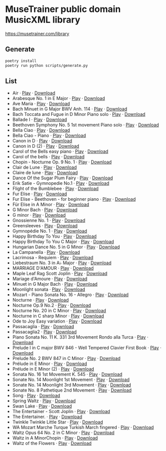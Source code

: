 
# MuseTrainer public domain MusicXML library


https://musetrainer.com/library


## Generate

```sh
poetry install
poetry run python scripts/generate.py
```

## List


- Air &middot; [Play](https://app.musetrainer.com/#/play?file=https%3A//musetrainer.com/library/scores/J._S._Bach_-_Air_on_the_G_String_Piano_arrangement.mxl) &middot; [Download](https://musetrainer.com/library/scores/J._S._Bach_-_Air_on_the_G_String_Piano_arrangement.mxl)
- Arabesque No. 1 in E Major &middot; [Play](https://app.musetrainer.com/#/play?file=https%3A//musetrainer.com/library/scores/Arabesque_L._66_No._1_in_E_Major.mxl) &middot; [Download](https://musetrainer.com/library/scores/Arabesque_L._66_No._1_in_E_Major.mxl)
- Ave Maria &middot; [Play](https://app.musetrainer.com/#/play?file=https%3A//musetrainer.com/library/scores/Ave_Maria_D839_-_Schubert_-_Solo_Piano_Arrg..mxl) &middot; [Download](https://musetrainer.com/library/scores/Ave_Maria_D839_-_Schubert_-_Solo_Piano_Arrg..mxl)
- Bach Minuet in G Major BWV Anh. 114 &middot; [Play](https://app.musetrainer.com/#/play?file=https%3A//musetrainer.com/library/scores/Bach_Minuet_in_G_Major_BWV_Anh._114.mxl) &middot; [Download](https://musetrainer.com/library/scores/Bach_Minuet_in_G_Major_BWV_Anh._114.mxl)
- Bach Toccata and Fugue in D Minor Piano solo &middot; [Play](https://app.musetrainer.com/#/play?file=https%3A//musetrainer.com/library/scores/Bach_Toccata_and_Fugue_in_D_Minor_Piano_solo.mxl) &middot; [Download](https://musetrainer.com/library/scores/Bach_Toccata_and_Fugue_in_D_Minor_Piano_solo.mxl)
- Ballade I &middot; [Play](https://app.musetrainer.com/#/play?file=https%3A//musetrainer.com/library/scores/Chopin_-_Ballade_no._1_in_G_minor_Op._23.mxl) &middot; [Download](https://musetrainer.com/library/scores/Chopin_-_Ballade_no._1_in_G_minor_Op._23.mxl)
- Beethoven Symphony No. 5 1st movement Piano solo &middot; [Play](https://app.musetrainer.com/#/play?file=https%3A//musetrainer.com/library/scores/Beethoven_Symphony_No._5_1st_movement_Piano_solo.mxl) &middot; [Download](https://musetrainer.com/library/scores/Beethoven_Symphony_No._5_1st_movement_Piano_solo.mxl)
- Bella Ciao &middot; [Play](https://app.musetrainer.com/#/play?file=https%3A//musetrainer.com/library/scores/Bella_Ciao_-_La_Casa_de_Papel.mxl) &middot; [Download](https://musetrainer.com/library/scores/Bella_Ciao_-_La_Casa_de_Papel.mxl)
- Bella Ciao - Piano &middot; [Play](https://app.musetrainer.com/#/play?file=https%3A//musetrainer.com/library/scores/Bella_Ciao.mxl) &middot; [Download](https://musetrainer.com/library/scores/Bella_Ciao.mxl)
- Canon in D &middot; [Play](https://app.musetrainer.com/#/play?file=https%3A//musetrainer.com/library/scores/Canon_in_D.mxl) &middot; [Download](https://musetrainer.com/library/scores/Canon_in_D.mxl)
- Canon in D (2) &middot; [Play](https://app.musetrainer.com/#/play?file=https%3A//musetrainer.com/library/scores/Canon_in_D_easy.mxl) &middot; [Download](https://musetrainer.com/library/scores/Canon_in_D_easy.mxl)
- Carol of the Bells easy piano &middot; [Play](https://app.musetrainer.com/#/play?file=https%3A//musetrainer.com/library/scores/Carol_of_the_Bells_easy_piano.mxl) &middot; [Download](https://musetrainer.com/library/scores/Carol_of_the_Bells_easy_piano.mxl)
- Carol of the bells &middot; [Play](https://app.musetrainer.com/#/play?file=https%3A//musetrainer.com/library/scores/Carol_of_the_Bells.mxl) &middot; [Download](https://musetrainer.com/library/scores/Carol_of_the_Bells.mxl)
- Chopin - Nocturne Op. 9 No. 1 &middot; [Play](https://app.musetrainer.com/#/play?file=https%3A//musetrainer.com/library/scores/Chopin_-_Nocturne_Op._9_No._1.mxl) &middot; [Download](https://musetrainer.com/library/scores/Chopin_-_Nocturne_Op._9_No._1.mxl)
- Clair de Lune &middot; [Play](https://app.musetrainer.com/#/play?file=https%3A//musetrainer.com/library/scores/Clair_de_Lune__Debussy.mxl) &middot; [Download](https://musetrainer.com/library/scores/Clair_de_Lune__Debussy.mxl)
- Claire de lune &middot; [Play](https://app.musetrainer.com/#/play?file=https%3A//musetrainer.com/library/scores/Clair_de_lune_-_Claude_Debussy.mxl) &middot; [Download](https://musetrainer.com/library/scores/Clair_de_lune_-_Claude_Debussy.mxl)
- Dance Of the Sugar Plum Fairy &middot; [Play](https://app.musetrainer.com/#/play?file=https%3A//musetrainer.com/library/scores/Dance_of_the_sugar_plum_fairy.mxl) &middot; [Download](https://musetrainer.com/library/scores/Dance_of_the_sugar_plum_fairy.mxl)
- Erik Satie - Gymnopedie No.1 &middot; [Play](https://app.musetrainer.com/#/play?file=https%3A//musetrainer.com/library/scores/Erik_Satie_-_Gymnopedie_No.1.mxl) &middot; [Download](https://musetrainer.com/library/scores/Erik_Satie_-_Gymnopedie_No.1.mxl)
- Flight of the Bumblebee &middot; [Play](https://app.musetrainer.com/#/play?file=https%3A//musetrainer.com/library/scores/Flight_of_the_Bumblebee.mxl) &middot; [Download](https://musetrainer.com/library/scores/Flight_of_the_Bumblebee.mxl)
- Fur Elise &middot; [Play](https://app.musetrainer.com/#/play?file=https%3A//musetrainer.com/library/scores/Fur_Elise_Easy_Piano.mxl) &middot; [Download](https://musetrainer.com/library/scores/Fur_Elise_Easy_Piano.mxl)
- Fur Elise - Beethoven - for beginner piano &middot; [Play](https://app.musetrainer.com/#/play?file=https%3A//musetrainer.com/library/scores/Fur_Elise_-_Beethoven_-_for_beginner_piano.mxl) &middot; [Download](https://musetrainer.com/library/scores/Fur_Elise_-_Beethoven_-_for_beginner_piano.mxl)
- Für Elise in A Minor &middot; [Play](https://app.musetrainer.com/#/play?file=https%3A//musetrainer.com/library/scores/Fur_Elise.mxl) &middot; [Download](https://musetrainer.com/library/scores/Fur_Elise.mxl)
- G Minor Bach &middot; [Play](https://app.musetrainer.com/#/play?file=https%3A//musetrainer.com/library/scores/G_Minor_Bach_Original.mxl) &middot; [Download](https://musetrainer.com/library/scores/G_Minor_Bach_Original.mxl)
- G minor  &middot; [Play](https://app.musetrainer.com/#/play?file=https%3A//musetrainer.com/library/scores/G_Minor_Bach.mxl) &middot; [Download](https://musetrainer.com/library/scores/G_Minor_Bach.mxl)
- Gnossienne No. 1 &middot; [Play](https://app.musetrainer.com/#/play?file=https%3A//musetrainer.com/library/scores/Gnossienne_No._1.mxl) &middot; [Download](https://musetrainer.com/library/scores/Gnossienne_No._1.mxl)
- Greensleeves &middot; [Play](https://app.musetrainer.com/#/play?file=https%3A//musetrainer.com/library/scores/Greensleeves_for_Piano_easy_and_beautiful.mxl) &middot; [Download](https://musetrainer.com/library/scores/Greensleeves_for_Piano_easy_and_beautiful.mxl)
- Gymnopédie No. 1 &middot; [Play](https://app.musetrainer.com/#/play?file=https%3A//musetrainer.com/library/scores/Gymnopdie_No._1__Satie.mxl) &middot; [Download](https://musetrainer.com/library/scores/Gymnopdie_No._1__Satie.mxl)
- Happy Birthday To You &middot; [Play](https://app.musetrainer.com/#/play?file=https%3A//musetrainer.com/library/scores/Happy_Birthday_To_You_Piano.mxl) &middot; [Download](https://musetrainer.com/library/scores/Happy_Birthday_To_You_Piano.mxl)
- Happy Birthday To You C Major &middot; [Play](https://app.musetrainer.com/#/play?file=https%3A//musetrainer.com/library/scores/Happy_Birthday_To_You_C_Major.mxl) &middot; [Download](https://musetrainer.com/library/scores/Happy_Birthday_To_You_C_Major.mxl)
- Hungarian Dance No. 5 in G Minor &middot; [Play](https://app.musetrainer.com/#/play?file=https%3A//musetrainer.com/library/scores/Hungarian_Dance_No_5_in_G_Minor.mxl) &middot; [Download](https://musetrainer.com/library/scores/Hungarian_Dance_No_5_in_G_Minor.mxl)
- La Campanella &middot; [Play](https://app.musetrainer.com/#/play?file=https%3A//musetrainer.com/library/scores/La_Campanella_-_Grandes_Etudes_de_Paganini_No._3_-_Franz_Liszt.mxl) &middot; [Download](https://musetrainer.com/library/scores/La_Campanella_-_Grandes_Etudes_de_Paganini_No._3_-_Franz_Liszt.mxl)
- Lacrimosa - Requiem &middot; [Play](https://app.musetrainer.com/#/play?file=https%3A//musetrainer.com/library/scores/Lacrimosa_-_Requiem.mxl) &middot; [Download](https://musetrainer.com/library/scores/Lacrimosa_-_Requiem.mxl)
- Liebestraum No. 3 in A♭ Major &middot; [Play](https://app.musetrainer.com/#/play?file=https%3A//musetrainer.com/library/scores/Liebestraum_No._3_in_A_Major.mxl) &middot; [Download](https://musetrainer.com/library/scores/Liebestraum_No._3_in_A_Major.mxl)
- MARRIAGE D'AMOUR &middot; [Play](https://app.musetrainer.com/#/play?file=https%3A//musetrainer.com/library/scores/Chopin_-_Spring_Waltz.mxl) &middot; [Download](https://musetrainer.com/library/scores/Chopin_-_Spring_Waltz.mxl)
- Maple Leaf Rag Scott Joplin &middot; [Play](https://app.musetrainer.com/#/play?file=https%3A//musetrainer.com/library/scores/Maple_Leaf_Rag_Scott_Joplin.mxl) &middot; [Download](https://musetrainer.com/library/scores/Maple_Leaf_Rag_Scott_Joplin.mxl)
- Mariage d'Amoure &middot; [Play](https://app.musetrainer.com/#/play?file=https%3A//musetrainer.com/library/scores/Mariage_dAmour.mxl) &middot; [Download](https://musetrainer.com/library/scores/Mariage_dAmour.mxl)
- Minuet in G Major Bach &middot; [Play](https://app.musetrainer.com/#/play?file=https%3A//musetrainer.com/library/scores/Minuet_in_G_Major_Bach.mxl) &middot; [Download](https://musetrainer.com/library/scores/Minuet_in_G_Major_Bach.mxl)
- Moonlight sonata &middot; [Play](https://app.musetrainer.com/#/play?file=https%3A//musetrainer.com/library/scores/moonlight_sonata_3rd_movement.mxl) &middot; [Download](https://musetrainer.com/library/scores/moonlight_sonata_3rd_movement.mxl)
- Mozart - Piano Sonata No. 16 - Allegro &middot; [Play](https://app.musetrainer.com/#/play?file=https%3A//musetrainer.com/library/scores/Mozart_-_Piano_Sonata_No._16_-_Allegro.mxl) &middot; [Download](https://musetrainer.com/library/scores/Mozart_-_Piano_Sonata_No._16_-_Allegro.mxl)
- Nocturne &middot; [Play](https://app.musetrainer.com/#/play?file=https%3A//musetrainer.com/library/scores/Nocturne_in_E-flat_Major_Op._9_No._2_Easy.mxl) &middot; [Download](https://musetrainer.com/library/scores/Nocturne_in_E-flat_Major_Op._9_No._2_Easy.mxl)
- Nocturne  Op.9  No.2 &middot; [Play](https://app.musetrainer.com/#/play?file=https%3A//musetrainer.com/library/scores/Chopin_-_Nocturne_Op_9_No_2_E_Flat_Major.mxl) &middot; [Download](https://musetrainer.com/library/scores/Chopin_-_Nocturne_Op_9_No_2_E_Flat_Major.mxl)
- Nocturne No. 20 in C Minor &middot; [Play](https://app.musetrainer.com/#/play?file=https%3A//musetrainer.com/library/scores/Nocturne_No._20_in_C_Minor.mxl) &middot; [Download](https://musetrainer.com/library/scores/Nocturne_No._20_in_C_Minor.mxl)
- Nocturne in C sharp Minor &middot; [Play](https://app.musetrainer.com/#/play?file=https%3A//musetrainer.com/library/scores/Nocturne_in_C_sharp_Minor.mxl) &middot; [Download](https://musetrainer.com/library/scores/Nocturne_in_C_sharp_Minor.mxl)
- Ode to Joy Easy variation &middot; [Play](https://app.musetrainer.com/#/play?file=https%3A//musetrainer.com/library/scores/Ode_to_Joy_Easy_variation.mxl) &middot; [Download](https://musetrainer.com/library/scores/Ode_to_Joy_Easy_variation.mxl)
- Passacaglia &middot; [Play](https://app.musetrainer.com/#/play?file=https%3A//musetrainer.com/library/scores/Passacaglia.mxl) &middot; [Download](https://musetrainer.com/library/scores/Passacaglia.mxl)
- Passacaglia2 &middot; [Play](https://app.musetrainer.com/#/play?file=https%3A//musetrainer.com/library/scores/Passacaglia2.mxl) &middot; [Download](https://musetrainer.com/library/scores/Passacaglia2.mxl)
- Piano Sonata No. 11 K. 331 3rd Movement Rondo alla Turca &middot; [Play](https://app.musetrainer.com/#/play?file=https%3A//musetrainer.com/library/scores/Piano_Sonata_No._11_K._331_3rd_Movement_Rondo_alla_Turca.mxl) &middot; [Download](https://musetrainer.com/library/scores/Piano_Sonata_No._11_K._331_3rd_Movement_Rondo_alla_Turca.mxl)
- Prelude I in C major BWV 846 - Well Tempered Clavier First Book &middot; [Play](https://app.musetrainer.com/#/play?file=https%3A//musetrainer.com/library/scores/Prelude_I_in_C_major_BWV_846_-_Well_Tempered_Clavier_First_Book.mxl) &middot; [Download](https://musetrainer.com/library/scores/Prelude_I_in_C_major_BWV_846_-_Well_Tempered_Clavier_First_Book.mxl)
- Prelude No. 2 BWV 847 in C Minor &middot; [Play](https://app.musetrainer.com/#/play?file=https%3A//musetrainer.com/library/scores/Prelude_No._2_BWV_847_in_C_Minor.mxl) &middot; [Download](https://musetrainer.com/library/scores/Prelude_No._2_BWV_847_in_C_Minor.mxl)
- Prélude in E Minor &middot; [Play](https://app.musetrainer.com/#/play?file=https%3A//musetrainer.com/library/scores/Prlude_Opus_28_No._4_in_E_Minor__Chopin.mxl) &middot; [Download](https://musetrainer.com/library/scores/Prlude_Opus_28_No._4_in_E_Minor__Chopin.mxl)
- Prélude in E Minor (2) &middot; [Play](https://app.musetrainer.com/#/play?file=https%3A//musetrainer.com/library/scores/Prlude_No._4_in_E_Minor_Op._28_-_Frdric_Chopin.mxl) &middot; [Download](https://musetrainer.com/library/scores/Prlude_No._4_in_E_Minor_Op._28_-_Frdric_Chopin.mxl)
- Sonata No. 16 1st Movement K. 545 &middot; [Play](https://app.musetrainer.com/#/play?file=https%3A//musetrainer.com/library/scores/Sonata_No._16_1st_Movement_K._545.mxl) &middot; [Download](https://musetrainer.com/library/scores/Sonata_No._16_1st_Movement_K._545.mxl)
- Sonate No. 14 Moonlight 1st Movement &middot; [Play](https://app.musetrainer.com/#/play?file=https%3A//musetrainer.com/library/scores/Sonate_No._14_Moonlight_1st_Movement.mxl) &middot; [Download](https://musetrainer.com/library/scores/Sonate_No._14_Moonlight_1st_Movement.mxl)
- Sonate No. 14 Moonlight 3rd Movement &middot; [Play](https://app.musetrainer.com/#/play?file=https%3A//musetrainer.com/library/scores/Sonate_No._14_Moonlight_3rd_Movement.mxl) &middot; [Download](https://musetrainer.com/library/scores/Sonate_No._14_Moonlight_3rd_Movement.mxl)
- Sonate No. 8 Pathetique 2nd Movement &middot; [Play](https://app.musetrainer.com/#/play?file=https%3A//musetrainer.com/library/scores/Sonate_No._8_Pathetique_2nd_Movement.mxl) &middot; [Download](https://musetrainer.com/library/scores/Sonate_No._8_Pathetique_2nd_Movement.mxl)
- Song &middot; [Play](https://app.musetrainer.com/#/play?file=https%3A//musetrainer.com/library/scores/Schubert_Serenade_-_Standchen_-_By_Lizst.mxl) &middot; [Download](https://musetrainer.com/library/scores/Schubert_Serenade_-_Standchen_-_By_Lizst.mxl)
- Spring Waltz &middot; [Play](https://app.musetrainer.com/#/play?file=https%3A//musetrainer.com/library/scores/Spring_Waltz_Mariage_dAmour_-_Chopin.mxl) &middot; [Download](https://musetrainer.com/library/scores/Spring_Waltz_Mariage_dAmour_-_Chopin.mxl)
- Swan Lake &middot; [Play](https://app.musetrainer.com/#/play?file=https%3A//musetrainer.com/library/scores/Swan_Lake.mxl) &middot; [Download](https://musetrainer.com/library/scores/Swan_Lake.mxl)
- The Entertainer - Scott Joplin &middot; [Play](https://app.musetrainer.com/#/play?file=https%3A//musetrainer.com/library/scores/The_Entertainer_-_Scott_Joplin.mxl) &middot; [Download](https://musetrainer.com/library/scores/The_Entertainer_-_Scott_Joplin.mxl)
- The Entertainer. &middot; [Play](https://app.musetrainer.com/#/play?file=https%3A//musetrainer.com/library/scores/The_Entertainer_-_Scott_Joplin_-_1902.mxl) &middot; [Download](https://musetrainer.com/library/scores/The_Entertainer_-_Scott_Joplin_-_1902.mxl)
- Twinkle Twinkle Little Star &middot; [Play](https://app.musetrainer.com/#/play?file=https%3A//musetrainer.com/library/scores/12_Variations_of_Twinkle_Twinkle_Little_Star.mxl) &middot; [Download](https://musetrainer.com/library/scores/12_Variations_of_Twinkle_Twinkle_Little_Star.mxl)
- WA Mozart Marche Turque Turkish March fingered &middot; [Play](https://app.musetrainer.com/#/play?file=https%3A//musetrainer.com/library/scores/WA_Mozart_Marche_Turque_Turkish_March_fingered.mxl) &middot; [Download](https://musetrainer.com/library/scores/WA_Mozart_Marche_Turque_Turkish_March_fingered.mxl)
- Waltz Opus 64 No. 2 in C Minor &middot; [Play](https://app.musetrainer.com/#/play?file=https%3A//musetrainer.com/library/scores/Waltz_Opus_64_No._2_in_C_Minor.mxl) &middot; [Download](https://musetrainer.com/library/scores/Waltz_Opus_64_No._2_in_C_Minor.mxl)
- Waltz in A MinorChopin &middot; [Play](https://app.musetrainer.com/#/play?file=https%3A//musetrainer.com/library/scores/Waltz_in_A_MinorChopin.mxl) &middot; [Download](https://musetrainer.com/library/scores/Waltz_in_A_MinorChopin.mxl)
- Waltz of the Flowers &middot; [Play](https://app.musetrainer.com/#/play?file=https%3A//musetrainer.com/library/scores/Waltz_of_the_Flowers.mxl) &middot; [Download](https://musetrainer.com/library/scores/Waltz_of_the_Flowers.mxl)